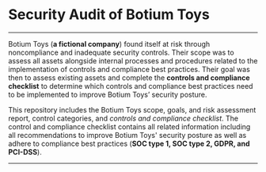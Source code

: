 # Security Audit of Botium Toys

---

Botium Toys (**a fictional company**) found itself at risk through noncompliance and inadequate security controls. Their scope was to assess all assets alongside internal processes and procedures related to the implementation of controls and compliance best practices. Their goal was then to assess existing assets and complete the **controls and compliance checklist** to determine which controls and compliance best practices need to be implemented to improve Botium Toys’ security posture. 

This repository includes the Botium Toys scope, goals, and risk assessment report, control categories, and *controls and compliance checklist*. The control and compliance checklist contains all related information including all recommendations to improve Botium Toys' security posture as well as adhere to compliance best practices (**SOC type 1, SOC type 2, GDPR, and PCI-DSS**).

---
